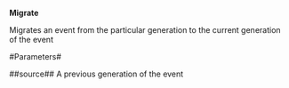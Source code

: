 **Migrate**

Migrates an event from the particular generation to the current generation of the event

#Parameters#


##source##
A previous generation of the event
